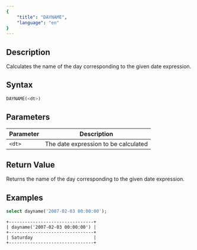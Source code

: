 ```yaml
---
{
    "title": "DAYNAME",
    "language": "en"
}
---
```


## Description

Calculates the name of the day corresponding to the given date expression.

## Syntax

```sql
DAYNAME(<dt>)
```

## Parameters

| Parameter | Description |
| -- | -- |
| `<dt>` | The date expression to be calculated |

## Return Value

Returns the name of the day corresponding to the given date expression.

## Examples

```sql
select dayname('2007-02-03 00:00:00');
```

```text
+--------------------------------+
| dayname('2007-02-03 00:00:00') |
+--------------------------------+
| Saturday                       |
+--------------------------------+
```